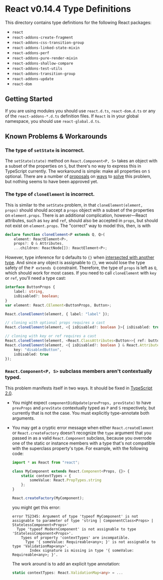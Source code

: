 # React v0.14.4 Type Definitions

This directory contains type definitions for the following React packages:
- `react`
- `react-addons-create-fragment`
- `react-addons-css-transition-group`
- `react-addons-linked-state-mixin`
- `react-addons-perf`
- `react-addons-pure-render-mixin`
- `react-addons-shallow-compare`
- `react-addons-test-utils`
- `react-addons-transition-group`
- `react-addons-update`
- `react-dom`

## Getting Started
If you are using modules you should use `react.d.ts`, `react-dom.d.ts` or any of the `react-addons-*.d.ts` definition files. If `React` is in your global namespace, you should use `react-global.d.ts`.

## Known Problems & Workarounds

### **The type of `setState` is incorrect.**
The `setState(state)` method on `React.Component<P, S>` takes an object with a subset of the properties on `S`, but there's no way to express this in TypeScript currently. The workaround is simple: make all properties on `S` optional. There are a number of [proposals](https://github.com/Microsoft/TypeScript/issues/2710) on [ways](https://github.com/Microsoft/TypeScript/issues/4889) to [solve](https://github.com/Microsoft/TypeScript/issues/7355) this problem, but nothing seems to have been approved yet.
  
### **The type of `cloneElement` is incorrect.**
This is similar to the `setState` problem, in that `cloneElement(element, props)` should should accept a `props` object with a subset of the properties on `element.props`. There is an additional complication, however—React attributes, such as `key` and `ref`, should also be accepted in `props`, but should not exist on `element.props`. The "correct" way to model this, then, is with
```ts
declare function cloneElement<P extends Q, Q>(
    element: ReactElement<P>,
    props?: Q & Attributes,
    ...children: ReactNode[]): ReactElement<P>;
```
However, type inference for `Q` defaults to `{}` when [intersected with another type](https://github.com/Microsoft/TypeScript/pull/5738#issuecomment-181904905). And since any object is assignable to `{}`, we would lose the type safety of the `P extends Q` constraint. Therefore, the type of `props` is left as `Q`, which should work for most cases. If you need to call `cloneElement` with `key` or `ref`, you'll need a type cast:
```ts
interface ButtonProps {
    label: string,
    isDisabled?: boolean;
}
var element: React.CElement<ButtonProps, Button>;

React.cloneElement(element, { label: "label" });

// cloning with optional props requires a cast
React.cloneElement(element, <{ isDisabled?: boolean }>{ isDisabled: true });

// cloning with key or ref requires a cast
React.cloneElement(element, <React.ClassAttributes<Button>>{ ref: button => button.reset() });
React.cloneElement(element, <{ isDisabled?: boolean } & React.Attributes>{
    key: "disabledButton",
    isDisabled: true
});
```

### **`React.Component<P, S>` subclass members aren't contextually typed.**
This problem manifests itself in two ways. It should be fixed in [TypeScript 2.0](https://github.com/Microsoft/TypeScript/pull/6118).

  - You might expect `componentDidUpdate(prevProps, prevState)` to have `prevProps` and `prevState` contextually typed as `P` and `S` respectively, but currently that is not the case. You must explicitly type-annotate both arguments.
  
  - You may get a cryptic error message when either `React.createElement` or `React.createFactory` doesn't recognize the `type` argument that you passed in as a valid `React.Component` subclass, because you overrode one of the static or instance members with a type that's not compatible with the superclass property's type. For example, with the following code:
    ```ts
    import * as React from "react";

    class MyComponent extends React.Component<Props, {}> {
        static contextTypes = {
            someValue: React.PropTypes.string
        };
    }

    React.createFactory(MyComponent);
    ```
    you might get this error:
    ```
    error TS2345: Argument of type 'typeof MyComponent' is not assignable to parameter of type 'string | ComponentClass<Props> | StatelessComponent<Props>'
      Type 'typeof ModernComponent' is not assignable to type 'StatelessComponent<Props>'.
        Types of property 'contextTypes' are incompatible.
          Type '{ someValue: Requireable<any>; }' is not assignable to type 'ValidationMap<any>'.
            Index signature is missing in type '{ someValue: Requireable<any>; }'.
    ```
    The work around is to add an explicit type annotation:
    ```ts
    static contextTypes: React.ValidationMap<any> = ...
    ```
